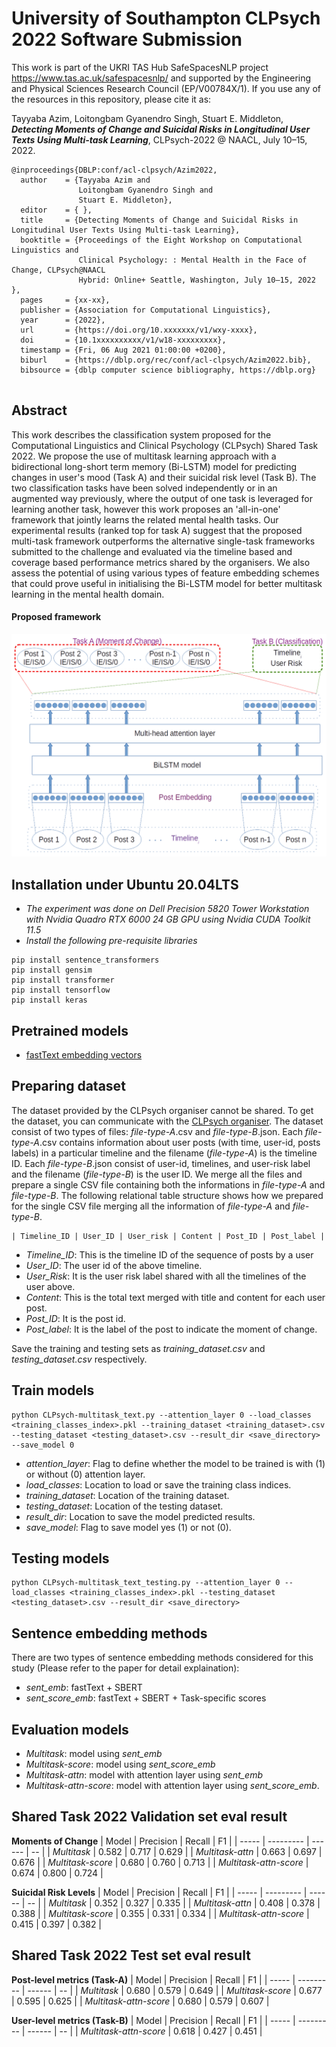 # University of Southampton CLPsych 2022 Software Submission
This work is part of the UKRI TAS Hub SafeSpacesNLP project https://www.tas.ac.uk/safespacesnlp/ and supported by the Engineering and Physical Sciences Research Council (EP/V00784X/1). If you use any of the resources in this repository, please cite it as:

Tayyaba Azim, Loitongbam Gyanendro Singh, Stuart E. Middleton,
__*Detecting Moments of Change and Suicidal Risks in Longitudinal User Texts Using Multi-task Learning*__,
CLPsych-2022 @ NAACL, July 10–15, 2022.
```
@inproceedings{DBLP:conf/acl-clpsych/Azim2022,
  author    = {Tayyaba Azim and
               Loitongbam Gyanendro Singh and 
               Stuart E. Middleton},
  editor    = { },
  title     = {Detecting Moments of Change and Suicidal Risks in Longitudinal User Texts Using Multi-task Learning},
  booktitle = {Proceedings of the Eight Workshop on Computational Linguistics and
               Clinical Psychology: : Mental Health in the Face of Change, CLPsych@NAACL
               Hybrid: Online+ Seattle, Washington, July 10–15, 2022 },
  pages     = {xx-xx},
  publisher = {Association for Computational Linguistics},
  year      = {2022},
  url       = {https://doi.org/10.xxxxxxx/v1/wxy-xxxx},
  doi       = {10.1xxxxxxxxxx/v1/w18-xxxxxxxxx},
  timestamp = {Fri, 06 Aug 2021 01:00:00 +0200},
  biburl    = {https://dblp.org/rec/conf/acl-clpsych/Azim2022.bib},
  bibsource = {dblp computer science bibliography, https://dblp.org}
  
  ```
## Abstract
This work describes the classification system proposed for the Computational Linguistics and Clinical Psychology (CLPsych) Shared Task 2022. We propose the use of multitask learning approach with a bidirectional long-short term memory (Bi-LSTM) model for predicting changes in user's mood (Task A) and their suicidal risk level (Task B). The two classification tasks have been solved independently or in an augmented way previously, where the output of one task is leveraged for learning another task, however this work proposes an 'all-in-one' framework that jointly learns the related mental health tasks. Our experimental results (ranked top for task A) suggest that the proposed multi-task framework outperforms the alternative single-task frameworks submitted to the challenge and evaluated via the timeline based and coverage based performance metrics shared by the organisers. We also assess the potential of using various types of feature embedding schemes that could prove useful in initialising the Bi-LSTM model for better multitask learning in the mental health domain.




<h4>Proposed framework</h4>
<img src="https://github.com/stuartemiddleton/uos_clpsych/blob/main/image/Pipeline.png" alt="Framework">
<br>

## Installation under Ubuntu 20.04LTS 
+ *The experiment was done on Dell Precision 5820 Tower Workstation with Nvidia Quadro RTX 6000 24 GB GPU using Nvidia CUDA Toolkit 11.5*
+ *Install the following pre-requisite libraries*
```
pip install sentence_transformers
pip install gensim
pip install transformer
pip install tensorflow
pip install keras
```



## Pretrained models
+ [fastText embedding vectors](https://dl.fbaipublicfiles.com/fasttext/vectors-english/wiki-news-300d-1M.vec.zip)

## Preparing dataset
The dataset provided by the CLPsych organiser cannot be shared. To get the dataset, you can communicate with the [CLPsych organiser](https://clpsych.org/). The dataset consist of two types of files: *file-type-A*.csv and *file-type-B*.json. Each *file-type-A*.csv contains information about user posts (with time, user-id, posts labels) in a particular timeline and the filename (*file-type-A*) is the timeline ID. Each *file-type-B*.json consist of user-id, timelines, and user-risk label and the filename (*file-type-B*) is the user ID. We merge all the files and prepare a single CSV file containing both the informations in *file-type-A* and *file-type-B*. The following relational table structure shows how we prepared for the single CSV file merging all the information of *file-type-A* and *file-type-B*.

```
| Timeline_ID | User_ID | User_risk | Content | Post_ID | Post_label |
```

- *Timeline_ID*: This is the timeline ID of the sequence of posts by a user
- *User_ID*: The user id of the above timeline.
- *User_Risk*: It is the user risk label shared with all the timelines of the user above.
- *Content*: This is the total text merged with title and content for each user post.
- *Post_ID*: It is the post id.
- *Post_label*: It is the label of the post to indicate the moment of change.

Save the training and testing sets as *training_dataset.csv* and *testing_dataset.csv* respectively.

## Train models
```
python CLPsych-multitask_text.py --attention_layer 0 --load_classes <training_classes_index>.pkl --training_dataset <training_dataset>.csv --testing_dataset <testing_dataset>.csv --result_dir <save_directory> --save_model 0
```
+ *attention_layer*: Flag to define whether the model to be trained is with (1) or without (0) attention layer.
+ *load_classes*: Location to load or save the training class indices.
+ *training_dataset*: Location of the training dataset.
+ *testing_dataset*: Location of the testing dataset.
+ *result_dir*: Location to save the model predicted results.
+ *save_model*: Flag to save model yes (1) or not (0).


## Testing models

```
python CLPsych-multitask_text_testing.py --attention_layer 0 --load_classes <training_classes_index>.pkl --testing_dataset <testing_dataset>.csv --result_dir <save_directory>
```

## Sentence embedding methods
There are two types of sentence embedding methods considered for this study (Please refer to the paper for detail explaination):
+ *sent_emb*: fastText + SBERT 
+ *sent_score_emb*: fastText + SBERT + Task-specific scores

## Evaluation models
+ *Multitask*: model using *sent_emb* 
+ *Multitask-score*: model using *sent_score_emb* 
+ *Multitask-attn*: model with attention layer using *sent_emb*
+ *Multitask-attn-score*: model with attention layer using *sent_score_emb*. 

## Shared Task 2022 Validation set eval result

**Moments of Change**
| Model | Precision | Recall | F1 |
| ----- | --------- | ------ | -- |
| *Multitask*	| 0.582	| 0.717	| 0.629	| 
| *Multitask-attn*	| 0.663	| 0.697	| 0.676	| 
| *Multitask-score*	| 0.680	| 0.760	| 0.713	| 
| *Multitask-attn-score*	| 0.674	| 0.800	| 0.724	| 



**Suicidal Risk Levels**
| Model | Precision | Recall | F1 |
| ----- | --------- | ------ | -- |
| *Multitask*	| 0.352	| 0.327	| 0.335	| 
| *Multitask-attn*	|  0.408	| 0.378	| 0.388	| 
| *Multitask-score*	|  0.355	| 0.331	| 0.334	| 
| *Multitask-attn-score*	| 0.415	| 0.397	| 0.382	| 


## Shared Task 2022 Test set eval result

**Post-level metrics (Task-A)**
| Model | Precision | Recall | F1 |
| ----- | --------- | ------ | -- |
| *Multitask*	| 0.680	| 0.579	| 0.649	| 
| *Multitask-score*	| 0.677	| 0.595	| 0.625	| 
| *Multitask-attn-score*	| 0.680	| 0.579	| 0.607	| 


**User-level metrics (Task-B)**
| Model | Precision | Recall | F1 |
| ----- | --------- | ------ | -- |
| *Multitask-attn-score*	| 0.618	| 0.427	| 0.451	| 


